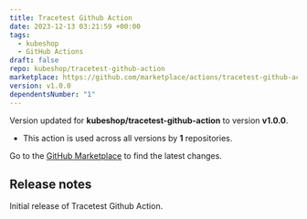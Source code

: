 ```yaml
---
title: Tracetest Github Action
date: 2023-12-13 03:21:59 +00:00
tags:
  - kubeshop
  - GitHub Actions
draft: false
repo: kubeshop/tracetest-github-action
marketplace: https://github.com/marketplace/actions/tracetest-github-action
version: v1.0.0
dependentsNumber: "1"
---
```



Version updated for **kubeshop/tracetest-github-action** to version **v1.0.0**.
- This action is used across all versions by **1** repositories.

Go to the [GitHub Marketplace](https://github.com/marketplace/actions/tracetest-github-action) to find the latest changes.

## Release notes

Initial release of Tracetest Github Action.
